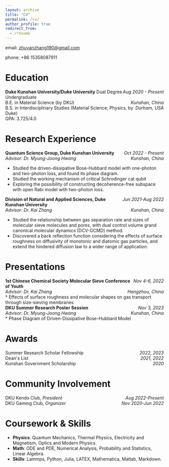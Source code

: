 ```yaml
---
layout: archive
title: "CV"
permalink: /cv/
author_profile: true
redirect_from:
  - /resume
---
```


email: zhuyanzhang190@gmail.com

phone: +86 15358087911

Education
======

<div><span style="float:right"><em>Aug 2020 - Present</em></span><b>Duke Kunshan University/Duke University</b> Dual Degree Undergraduate </div>
<div><span style="float:right"><em>Kunshan, China</em></span>B.E. in Material Science (by DKU)</div>
<div><span style="float:right"><em>Durham, USA</em></span>B.S. in Interdisciplinary Studies (Material Science; Physics, by Duke)</div>
<div>GPA: 3.725/4.0</div>
<p></p>

Research Experience
======

<div><span style="float:right"><em>Oct 2022 - Present</em></span><b>Quantum Science Group, Duke Kunshan University</b></div>
<div><span style="float:right"><em>Kunshan, China</em></span><em>Advisor: Dr. Myung-Joong Hwang</em></div>
  
* Studied the driven-dissipative Bose-Hubbard model with one-photon and two-photon loss, and found its phase diagram.
* Studied the working mechanism of critical Schrodinger cat qubit
* Exploring the possibility of constructing decoherence-free subspace with open Rabi model with two-photon loss.

<div><span style="float:right"><em>Jun 2021-Aug 2022</em></span><b>Division of Natural and Applied Sciences, Duke Kunshan University</b></div>
<div><span style="float:right"><em>Kunshan, China</em></span><em>Advisor: Dr. Kai Zhang</em></div>

* Studied the relationship between gas separation rate and sizes of molecular sieve molecules and pores, with dual control volume grand canonical molecular dynamics (DCV-GCMD) method.
* Discovered a back reflection function considering the effects of surface roughness on diffusivity of monotonic and diatomic gas particles, and extend the hindered diffusion law to a wider range of application.

Presentations
======

<div><span style="float:right"><em>Nov 4-6, 2022</em></span><b>1st Chinese Chemical Society Molecular Sieve Conference of Youth</b></div>
<div><span style="float:right"><em>Hangzhou, China</em></span><em>Advisor: Dr. Kai Zhang</em></div>
* Effects of surface roughness and molecular shapes on gas transport through size-sieving membranes

<div><span style="float:right"><em>Nov 3, 2023</em></span><b>DKU Summer Research Poster Session</b></div>
<div><span style="float:right"><em>Kunshan, China</em></span><em>Advisor: Dr. Myung-Joong Hwang</em></div>
* Phase Diagram of Driven-Dissipative Bose-Hubbard Model

Awards
======
<div><span style="float:right"><em>2022, 2023</em></span>Summer Research Scholar Fellowship</div>
<div><span style="float:right"><em>2021, 2022</em></span>Dean's List</div>
<div><span style="float:right"><em>2020</em></span>Kunshan Government Scholarship</div>
<p></p>

Community Involvement
======
<div><span style="float:right"><em>Aug 2022-Present</em></span>DKU Kendo Club, <em>President</em></div>
<div><span style="float:right"><em>Nov 2020-Jun 2022</em></span>DKU Gaming Club, <em>Organizer</em></div>
<p></p>

Coursework & Skills
======
* **Physics**: Quantum Mechanics, Thermal Physics, Electricity and Magnetism, Optics and Modern Physics.
* **Math**: ODE and PDE, Numerical Analysis, Probability and Statistics, Linear Algebra.
* **Skills**: Lammps, Python, Julia, LATEX, Mathematica, Matlab, Markdown.
